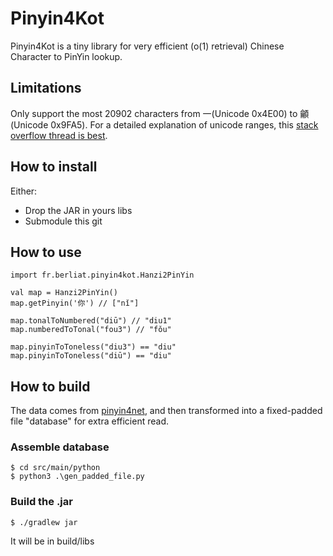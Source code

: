 # Pinyin4Kot

Pinyin4Kot is a tiny library for  very efficient (o(1) retrieval) Chinese Character to PinYin lookup.

## Limitations
Only support the most 20902 characters from 一(Unicode 0x4E00) to 龥(Unicode 0x9FA5).
For a detailed explanation of unicode ranges, this [stack overflow thread is best](https://stackoverflow.com/questions/1366068/whats-the-complete-range-for-chinese-characters-in-unicode).

## How to install
Either:
- Drop the JAR in yours libs
- Submodule this git

## How to use
```
import fr.berliat.pinyin4kot.Hanzi2PinYin

val map = Hanzi2PinYin()
map.getPinyin('你') // ["nǐ"]

map.tonalToNumbered("diū") // "diu1"
map.numberedToTonal("fou3") // "fǒu"

map.pinyinToToneless("diu3") == "diu"
map.pinyinToToneless("diū") == "diu"
```

## How to build
The data comes from [pinyin4net](https://github.com/YangKuang/pinyin4net/blob/master/src/Pinyin4net/Resources/unicode_to_hanyu_pinyin.xml),
and then transformed into a fixed-padded file "database" for extra efficient read.

### Assemble database
```
$ cd src/main/python
$ python3 .\gen_padded_file.py
```

### Build the .jar
```
$ ./gradlew jar
```
It will be in build/libs
